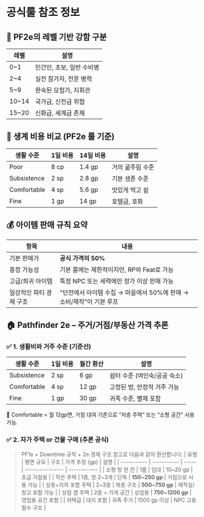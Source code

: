 # 공식룰 참조 정보

## 📐 PF2e의 레벨 기반 강함 구분

| 레벨     | 설명              |
| ------ | --------------- |
| 0\~1   | 민간인, 초보, 일반 수비병 |
| 2\~4   | 실전 참가자, 전문 병력   |
| 5\~9   | 완숙된 모험가, 지휘관    |
| 10\~14 | 국가급, 신전급 위협     |
| 15\~20 | 신화급, 세계급 존재     |

## 🍞 생계 비용 비교 (PF2e 룰 기준)

| 생활 수준       | 1일 비용 | 14일 비용 | 설명        |
| ----------- | ----- | ------ | --------- |
| Poor        | 8 cp  | 1.4 gp | 거의 굶주림 수준 |
| Subsistence | 2 sp  | 2.8 gp | 기본 생존 수준  |
| Comfortable | 4 sp  | 5.6 gp | 맛있게 먹고 쉼  |
| Fine        | 1 gp  | 14 gp  | 호텔급, 호화   |

## 💰 아이템 판매 규칙 요약

| 항목            | 내용                                          |
| ------------- | ------------------------------------------- |
| 기본 판매가        | **공식 가격의 50%**                              |
| 흥정 가능성        | 기본 룰에는 제한적이지만, RP와 Feat로 가능                 |
| 고급/희귀 아이템     | 특정 NPC 또는 세력에만 정가 이상 판매 가능                  |
| 일상적인 파티 경제 구조 | “던전에서 아이템 수집 → 마을에서 50%에 판매 → 소비/제작”이 기본 루프 |

## 🏠 Pathfinder 2e – 주거/거점/부동산 가격 추론

### ✅ 1. 생활비와 거주 수준 (기준선)
| 생활 수준       | 1일 비용 | 월간 환산 | 설명                |
| ----------- | ----- | ----- | ----------------- |
| Subsistence | 2 sp  | 6 gp  | 쉼터 수준 (여인숙/공공 숙소) |
| Comfortable | 4 sp  | 12 gp | 고정된 방, 안정적 거주 가능  |
| Fine        | 1 gp  | 30 gp | 귀족 수준, 별채 포함      |


🧠 Comfortable = 월 12gp면, 거점 대여 기준으로 “저층 주택” 또는 “소형 공간” 사용 가능.

### ✅ 2. 자가 주택 or 건물 구매 (추론 공식)
> PF1e + Downtime 규칙 + 2e 경제 구조 참고로 다음과 같이 환산합니다:
| 유형          | 평면 규모       | 구조    | 가격 추정 (gp)       | 설명           |
| ----------- | ----------- | ----- | ---------------- | ------------ |
| 소형 방 한 칸    | 1룸          | 임대    | 10\~20 gp        | 초급 거점용       |
| 작은 주택       | 1층, 방 2\~3개 | 단독    | **150\~250 gp**  | 거점으로 사용 가능   |
| 상층+지하 포함 주택 | 2\~3층       | 복층 구조 | **500\~750 gp**  | 제작실/창고 포함 가능 |
| 상점 겸 주택     | 2층 + 가게 공간  | 상업용   | **750\~1200 gp** | 영업용 공간 포함    |
| 저택급         | 대지 포함       | 귀족 주거 | 1500 gp 이상       | NPC 고용 필수 구조 |



